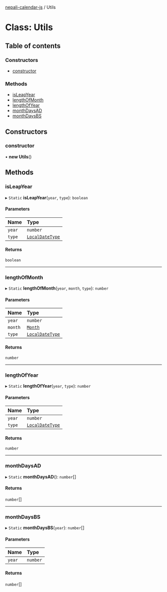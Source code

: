 [nepali-calendar-js](../README.md) / Utils

# Class: Utils

## Table of contents

### Constructors

- [constructor](Utils.md#constructor)

### Methods

- [isLeapYear](Utils.md#isleapyear)
- [lengthOfMonth](Utils.md#lengthofmonth)
- [lengthOfYear](Utils.md#lengthofyear)
- [monthDaysAD](Utils.md#monthdaysad)
- [monthDaysBS](Utils.md#monthdaysbs)

## Constructors

### constructor

• **new Utils**()

## Methods

### isLeapYear

▸ `Static` **isLeapYear**(`year`, `type`): `boolean`

#### Parameters

| Name | Type |
| :------ | :------ |
| `year` | `number` |
| `type` | [`LocalDateType`](../enums/LocalDateType.md) |

#### Returns

`boolean`

___

### lengthOfMonth

▸ `Static` **lengthOfMonth**(`year`, `month`, `type`): `number`

#### Parameters

| Name | Type |
| :------ | :------ |
| `year` | `number` |
| `month` | [`Month`](../enums/Month.md) |
| `type` | [`LocalDateType`](../enums/LocalDateType.md) |

#### Returns

`number`

___

### lengthOfYear

▸ `Static` **lengthOfYear**(`year`, `type`): `number`

#### Parameters

| Name | Type |
| :------ | :------ |
| `year` | `number` |
| `type` | [`LocalDateType`](../enums/LocalDateType.md) |

#### Returns

`number`

___

### monthDaysAD

▸ `Static` **monthDaysAD**(): `number`[]

#### Returns

`number`[]

___

### monthDaysBS

▸ `Static` **monthDaysBS**(`year`): `number`[]

#### Parameters

| Name | Type |
| :------ | :------ |
| `year` | `number` |

#### Returns

`number`[]
